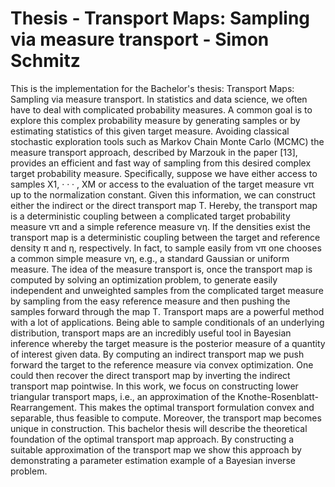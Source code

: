 # Thesis - Transport Maps: Sampling via measure transport - Simon Schmitz

This is the implementation for the Bachelor's thesis: Transport Maps: Sampling via measure transport.
In statistics and data science, we often have to deal with complicated probability measures.
A common goal is to explore this complex probability measure by generating samples
or by estimating statistics of this given target measure. Avoiding classical stochastic
exploration tools such as Markov Chain Monte Carlo (MCMC) the measure transport
approach, described by Marzouk in the paper [13], provides an efficient and fast way of
sampling from this desired complex target probability measure. Specifically, suppose we
have either access to samples X1, · · · , XM or access to the evaluation of the target measure
νπ up to the normalization constant. Given this information, we can construct either the
indirect or the direct transport map T. Hereby, the transport map is a deterministic
coupling between a complicated target probability measure νπ and a simple reference
measure νη. If the densities exist the transport map is a deterministic coupling between
the target and reference density π and η, respectively. In fact, to sample easily from νπ
one chooses a common simple measure νη, e.g., a standard Gaussian or uniform measure.
The idea of the measure transport is, once the transport map is computed by solving
an optimization problem, to generate easily independent and unweighted samples from
the complicated target measure by sampling from the easy reference measure and then
pushing the samples forward through the map T. Transport maps are a powerful method
with a lot of applications. Being able to sample conditionals of an underlying distribution,
transport maps are an incredibly useful tool in Bayesian inference whereby the target
measure is the posterior measure of a quantity of interest given data. By computing an
indirect transport map we push forward the target to the reference measure via convex
optimization. One could then recover the direct transport map by inverting the indirect
transport map pointwise. In this work, we focus on constructing lower triangular transport
maps, i.e., an approximation of the Knothe-Rosenblatt-Rearrangement. This makes the
optimal transport formulation convex and separable, thus feasible to compute. Moreover,
the transport map becomes unique in construction. This bachelor thesis will describe the
theoretical foundation of the optimal transport map approach. By constructing a suitable
approximation of the transport map we show this approach by demonstrating a parameter
estimation example of a Bayesian inverse problem.
